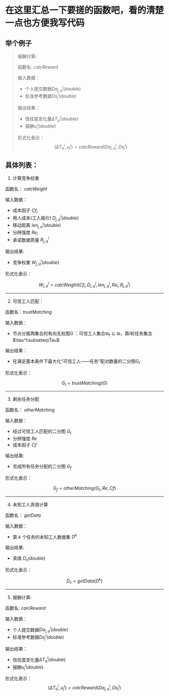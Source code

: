 # 在这里汇总一下要搓的函数吧，看的清楚一点也方便我写代码

## 举个例子
> 报酬计算:
>
> 函数名: $calcReward$
>
> 输入数据：
>
> * 个人提交数据$Da^i_{j,a}(double)$
> * 标准参考数据$Ds^i_j(double)$
>
> 输出结果：
>
> * 信任度变化量$\Delta T^i_a(double)$
> * 报酬$u^i_j(double)$
>
> 形式化表示：
> $$
  (\Delta T^i_a,u^i_j) = calcReward(Da^i_{j,a},Ds^i_j)
> $$

## 具体列表：

1. 计算竞争权重

函数名： $calcWeight$

输入数据：

* 成本因子 $Cf_i$
* 用人成本(工人报价) $D^i_{j,a}(double)$
* 移动距离 $len^i_{j,a}(double)$
* 分辨强度 $Re_i$
* 承诺数据质量 $R^i_{j,a}$

输出结果:

* 竞争权重 $W^i_{j,a}(double)$

形式化表示：

$$
W^i_{j,a} = calcWeight(Cf_i,D^i_{j,a},len^i_{j,a},Re_i,R^i_{j,a})
$$

---

2. 可信工人匹配：

函数名：$trustMatching$

输入数据：

* 节点分属两集合的有向无权图$G$ ：可信工人集合$\varpi_t\subseteq\varpi$，第$i$轮任务集合$\tau^i\subseteq\Tau$

输出结果：

*  在满足基本条件下最大化“可信工人——任务”配对数量的二分图$G_t$

形式化表示：

$$
G_t = trustMatching(G)
$$

---

3. 剩余任务分配

函数名： $otherMatching$

输入数据：

* 经过可信工人匹配的二分图 $G_t$
* 分辨强度 $Re$
* 成本因子 $Cf$

输出结果:

* 完成所有任务分配的二分图 $G_f$

形式化表示：

$$
G_f = otherMatching(G_t,Re,Cf)
$$

---

4. 未知工人真值计算

函数名： $getData$

输入数据：

* 第 $k$ 个任务的未知工人数据集 $D^k$

输出结果:

* 真值 $D_s(double)$

形式化表示：

$$
D_s = getData(D^k)
$$

---

5. 报酬计算:

函数名: $calcReward$

输入数据：

* 个人提交数据$Da^i_{j,a}(double)$
* 标准参考数据$Ds^i_j(double)$

输出结果：

* 信任度变化量$\Delta T^i_a(double)$
* 报酬$u^i_j(double)$

形式化表示：
$$
(\Delta T^i_a,u^i_j) = calcReward(Da^i_{j,a},Ds^i_j)
$$

